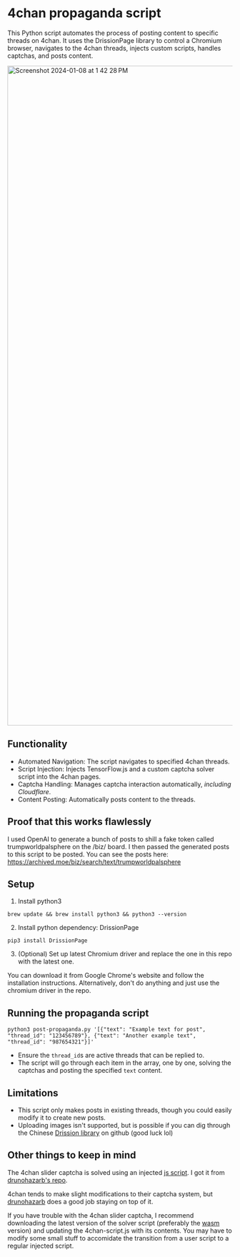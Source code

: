 # 4chan propaganda script
This Python script automates the process of posting content to specific threads on 4chan. It uses the DrissionPage library to control a Chromium browser, navigates to the 4chan threads, injects custom scripts, handles captchas, and posts content.

<img width="1478" alt="Screenshot 2024-01-08 at 1 42 28 PM" src="https://github.com/pashpashpash/4chan-propaganda/assets/20898225/27e37e1e-cbd0-4eee-a9c9-1d3cfd64a879">

## Functionality
- Automated Navigation: The script navigates to specified 4chan threads.
- Script Injection: Injects TensorFlow.js and a custom captcha solver script into the 4chan pages.
- Captcha Handling: Manages captcha interaction automatically, *including Cloudflare*.
- Content Posting: Automatically posts content to the threads.

## Proof that this works flawlessly
I used OpenAI to generate a bunch of posts to shill a fake token called trumpworldpalsphere on the /biz/ board. I then passed the generated posts to this script to be posted.
You can see the posts here: https://archived.moe/biz/search/text/trumpworldpalsphere

## Setup
1. Install python3

```brew update && brew install python3 && python3 --version```

2. Install python dependency: DrissionPage

```pip3 install DrissionPage```

3. (Optional) Set up latest Chromium driver and replace the one in this repo with the latest one.

You can download it from Google Chrome's website and follow the installation instructions. Alternatively, don't do anything and just use the chromium driver in the repo.

## Running the propaganda script

```python3 post-propaganda.py '[{"text": "Example text for post", "thread_id": "123456789"}, {"text": "Another example text", "thread_id": "987654321"}]'```

- Ensure the `thread_id`s are active threads that can be replied to.
- The script will go through each item in the array, one by one, solving the captchas and posting the specified `text` content. 

## Limitations
- This script only makes posts in existing threads, though you could easily modify it to create new posts.
- Uploading images isn't supported, but is possible if you can dig through the Chinese [Drission library](https://github.com/g1879/DrissionPage) on github (good luck lol)

## Other things to keep in mind
The 4chan slider captcha is solved using an injected [js script](https://github.com/pashpashpash/4chan-propaganda/blob/main/4chan-script.js). I got it from [drunohazarb's repo](https://github.com/drunohazarb/4chan-captcha-solver). 

4chan tends to make slight modifications to their captcha system, but [drunohazarb](https://github.com/drunohazarb) does a good job staying on top of it. 

If you have trouble with the 4chan slider captcha, I recommend downloading the latest version of the solver script (preferably the [wasm](https://github.com/drunohazarb/4chan-captcha-solver/blob/master/4chan-captcha-solver-wasm.user.js) version) and updating the 4chan-script.js with its contents. You may have to modify some small stuff to accomidate the transition from a user script to a regular injected script. 
